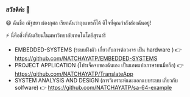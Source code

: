 ### สวัสดีค่ะ 👋
😄 ฉันชื่อ ณัฐชยา ผ่องกุศล เรียกฉันว่าถุงแพรก็ได้ ดีใจที่คุณกำลังส่องฉันอยู่! 

⚡ นี่คือสิ่งที่ฉันเรียนในมหาวิทยาลัยเทคโนโลยีสุรนารี
- EMBEDDED-SYSTEMS (ระบบฝังตัว เกี่ยวกับการต่อวงจร เป็น hardware ) 👉 https://github.com/NATCHAYATP/EMBEDDED-SYSTEMS 
- PROJECT APPLICATION (โปรเจ็คจบของฉันเอง เป็นแอพแปลภาษาบนมือถือ) 👉 https://github.com/NATCHAYATP/TranslateApp
- SYSTEM ANALYSIS AND DESIGN (การวิเคราะห์และออกแบบระบบ เกี่ยวกับ solfware) 👉 https://github.com/NATCHAYATP/sa-64-example


<!--
**NATCHAYATP/NATCHAYATP** is a ✨ _special_ ✨ repository because its `README.md` (this file) appears on your GitHub profile.

Here are some ideas to get you started:

- 🔭 I’m currently working on ...
- 🌱 I’m currently learning ...
- 👯 I’m looking to collaborate on ...
- 🤔 I’m looking for help with ...
- 💬 Ask me about ...
- 📫 How to reach me: ...
- 😄 Pronouns: ...
- ⚡ Fun fact: ...
-->
